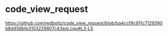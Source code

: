 # code_view_request

https://github.com/redboltz/code_view_request/blob/ba4ccf9c911c7129390b8d456bfe3103229807c4/test.cpp#L3-L5

